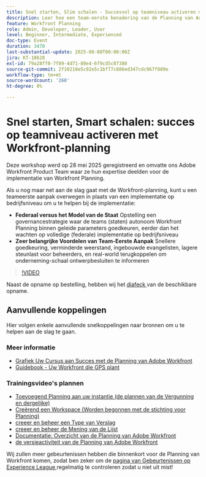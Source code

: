 ```yaml
---
title: Snel starten, Slim schalen - Succesvol op teamniveau activeren met Workfront-planning
description: Leer hoe een team-eerste benadering van de Planning van Adobe Workfront goedkeuring versnelt, resistentie vermindert, en een scalable stichting voor ondernemingsbreed succes bouwt.
feature: Workfront Planning
role: Admin, Developer, Leader, User
level: Beginner, Intermediate, Experienced
doc-type: Event
duration: 3470
last-substantial-update: 2025-08-08T00:00:00Z
jira: KT-18628
exl-id: 79a28ff0-7f89-4d71-80e4-6f9cd5c07380
source-git-commit: 2f10210e5c92e5c1bf77c886ed347cdc967f089e
workflow-type: tm+mt
source-wordcount: '260'
ht-degree: 0%

---
```


# Snel starten, Smart schalen: succes op teamniveau activeren met Workfront-planning

Deze workshop werd op 28 mei 2025 geregistreerd en omvatte ons Adobe Workfront Product Team waar ze hun expertise deelden voor de implementatie van Workfront Planning. 

Als u nog maar net aan de slag gaat met de Workfront-planning, kunt u een teameerste aanpak overwegen in plaats van een implementatie op bedrijfsniveau om u te helpen bij de implementatie: 

* **Federaal versus het Model van de Staat** Opstelling een governancestrategie waar de teams (staten) autonoom Workfront Planning binnen geleide parameters goedkeuren, eerder dan het wachten op volledige (federale) implementatie op bedrijfsniveau  
* **Zeer belangrijke Voordelen van Team-Eerste Aanpak** Snellere goedkeuring, verminderde weerstand, ingebouwde evangelisten, lagere steunlast voor beheerders, en real-world terugkoppelen om onderneming-schaal ontwerpbesluiten te informeren 

>[!VIDEO](https://video.tv.adobe.com/v/3469964/?learn=on&enablevpops)

Naast de opname op bestelling, hebben wij het [ diafeck ](https://workfront-experience.s3.us-west-2.amazonaws.com/Training/Guides/Customer+Success+at+Scale/052825+-+Start+Fast,+Scale+Smart+Activating+Team-Level+Success+with+Workfront+Planning.pdf) van de beschikbare opname.

## Aanvullende koppelingen

Hier volgen enkele aanvullende snelkoppelingen naar bronnen om u te helpen aan de slag te gaan. 

### Meer informatie

* [ Grafiek Uw Cursus aan Succes met de Planning van Adobe Workfront ](https://experienceleaguecommunities.adobe.com/t5/workfront-discussions/event-follow-up-learn-chart-your-course-to-success-with-adobe/td-p/743077)
* [ Guidebook - Uw Workfront die GPS plant ](https://workfront-experience.s3.us-west-2.amazonaws.com/Training/Guides/Customer+Success+at+Scale/Workfront+Planning+Guidebook.pdf)

### Trainingsvideo&#39;s plannen

* [ Toevoegend Planning aan uw instantie (de plannen van de Vergunning en dergelijke) ](https://experienceleague.adobe.com/en/docs/workfront-learn/tutorials-workfront/workfront-planning/add-planning-to-your-instance)
* [ Creërend een Workspace (Worden begonnen met de stichting voor Planning) ](https://experienceleague.adobe.com/en/docs/workfront-learn/tutorials-workfront/workfront-planning/create-a-workspace)
* [ creeer en beheer een Type van Verslag ](https://experienceleague.adobe.com/en/docs/workfront-learn/tutorials-workfront/workfront-planning/create-and-manage-a-record-type)
* [ creeer en beheer de Mening van de Lijst ](https://experienceleague.adobe.com/en/docs/workfront-learn/tutorials-workfront/workfront-planning/create-and-manage-table-views)
* [ Documentatie: Overzicht van de Planning van Adobe Workfront ](https://experienceleague.adobe.com/en/docs/workfront/using/adobe-workfront-planning/adobe-workfront-planning-general-information/planning-overview)
* [ de versieactiviteit van de Planning van Adobe Workfront ](https://experienceleague.adobe.com/en/docs/workfront/using/product-announcements/product-releases/planning-release-activity/planning-release-activity-article-index)

Wij zullen meer gebeurtenissen hebben die binnenkort voor de Planning van Workfront komen, zodat ben zeker om de [ pagina van Gebeurtenissen op Experience League ](https://experienceleague.adobe.com/events/?filters=Workfront) regelmatig te controleren zodat u niet uit mist!
